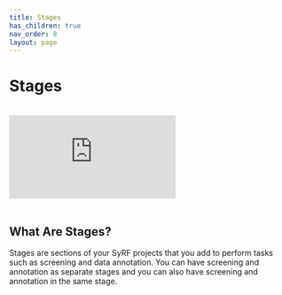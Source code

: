 ```yaml
---
title: Stages
has_children: true
nav_order: 8
layout: page
---
```


# Stages

<br/>

<!---Link to youtube help video:--->
<div class="youtube-wrapper">
    <iframe src="https://www.youtube.com/embed/XKruGNuFXBI?list=PLT9yacSnQZW85roKzVqoC11OiXm9pob-4" 
            title="" 
            frameborder="0" 
            allow="accelerometer; autoplay; clipboard-write; encrypted-media; gyroscope; picture-in-picture; web-share" 
            allowfullscreen>
    </iframe>
</div>

<br/>

## What Are Stages?
Stages are sections of your SyRF projects that you add to perform tasks such as screening and data annotation. You can have screening and annotation as separate stages and you can also have screening and annotation in the same stage.


